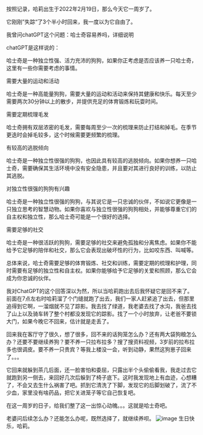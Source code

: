 按照记录，哈莉出生于2022年2月19日，那么今天它一周岁了。

 

它刚刚”失踪“了3个半小时回来，我一度以为它自由了。

 

我曾问chatGPT这个问题：哈士奇容易养吗，详细说明

chatGPT是这样说的：

哈士奇是一种独立性强、活力充沛的狗狗，如果你正考虑是否应该养一只哈士奇，这里有一些你需要考虑的事情。

需要大量的运动和活动

哈士奇是一种高能量狗狗，需要大量的运动和活动来保持其健康和快乐。每天至少需要两次30分钟以上的散步，并提供充足的体育锻炼和玩耍时间。

需要定期梳理毛发

哈士奇拥有双层浓密的毛发，需要每周至少一次的梳理来防止打结和掉毛。在季节更迭时会掉毛较多，这个时候需要更频繁的梳理。

有较高的逃脱倾向

哈士奇是一种独立性很强的狗狗，也因此具有较高的逃脱倾向。如果你想养一只哈士奇，需要确保其生活环境中没有安全隐患，并且要对其进行良好的训练，以防止其逃脱。

对独立性很强的狗狗有兴趣

哈士奇是一种独立性很强的狗狗，与其说它是一只忠诚的伙伴，不如说它更像是一只独立思考的智慧动物。如果你喜欢与独立性很强的狗狗相处，并能够尊重它们的自主权和独立性，那么哈士奇可能是一个很好的选择。

需要足够的社交

哈士奇是一种很活跃的狗狗，需要足够的社交来避免孤独和分离焦虑。如果你不能给予它足够的陪伴和社交，那么它会表现出破坏性的行为，比如咬东西、叫喊等。

总体来说，哈士奇需要足够的体育锻炼、社交和训练，需要定期的梳理和护理，同时需要有足够的独立性和自主权。如果你能够给予它足够的关爱和照顾，那么它会成为你忠诚的伙伴。
 

我对ChatGPT的这个回答深以为然，所以当哈莉跑出去后我怀疑它是回不来了。前面在7点左右时哈莉溜了个门缝就跑了出去，我们一家人赶紧追了出去，但那里追得到它啊，一溜烟就不见了踪影。我去找了绿道，我老婆去找了水沟，我爸去找了山上以及骑车转了整个村都没发现它的踪影。找了一个小时放弃，让老爸不要锁大门，如果今晚它不回来，估计就是走丢了。

 

回来我在客厅守了很久，想了很多，回不来的话狗笼怎么办？还有两大袋狗粮怎么办？还要不要继续养狗？要不养一只拉布拉多？搜了搜资料视频，3岁前的拉布拉多也很调皮。要不养一只贵宾？等我上楼没一会，听到动静，果然这狗崽子回来了。。。

 

它回来就躲到茶几后面，还一脸害怕和委屈，只露出半个头偷偷看我，我走过去它就跑到另一侧去，来回好几次后躲到了椅子底下。这时我发现地上有血迹，心想糟了，不会又去生什么祸害了吧。抓到它清洗了下脚，发现它的后脚划破了，流了不少血，家里没有啥药品，把它关进笼子等它自己恢复吧。

 

在这一周岁的日子，给我们整了这一出惊心动魄。。。这就是哈士奇吧。

老婆问后续怎么办？还能怎么办呢，既然选择了，就继续养呗。
![image](https://github.com/jdzj/ji/assets/2352309/7aa24e41-35de-4a6d-afc8-de827bca968d)
生日快乐，哈莉。
<!-- ##{"timestamp":1676731471}## -->